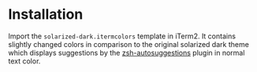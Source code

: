 # Installation
Import the `solarized-dark.itermcolors` template in iTerm2. It contains slightly changed colors in comparison to the original solarized dark theme which displays suggestions by the [zsh-autosuggestions](https://github.com/zsh-users/zsh-autosuggestions) plugin in normal text color.
